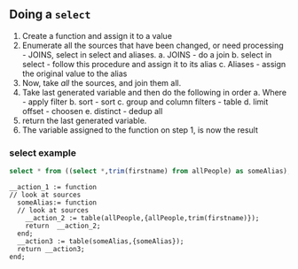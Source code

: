 ## Doing a `select`

1. Create a function and assign it to a value
2. Enumerate all the sources that have been changed, or need processing - JOINS, select in select and aliases.
   a. JOINS - do a join
   b. select in select - follow this procedure and assign it to its alias
   c. Aliases - assign the original value to the alias
3. Now, take _all_ the sources, and join them all.
4. Take last generated variable and then do the following in order
   a. Where - apply filter
   b. sort - sort
   c. group and column filters - table
   d. limit offset - choosen
   e. distinct - dedup all
5. return the last generated variable.
6. The variable assigned to the function on step 1, is now the result

### select example

```sql
select * from ((select *,trim(firstname) from allPeople) as someAlias);
```

```ecl
__action_1 := function
// look at sources
  someAlias:= function
  // look at sources
    __action_2 := table(allPeople,{allPeople,trim(firstname)});
    return  __action_2;
  end;
  __action3 := table(someAlias,{someAlias});
  return __action3;
end;
```
